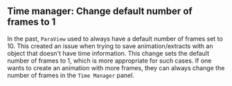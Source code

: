 ## Time manager: Change default number of frames to 1

In the past, `ParaView` used to always have a default number of frames set to 10.
This created an issue when trying to save animation/extracts with an object that doesn't have time information.
This change sets the default number of frames to 1, which is more appropriate for such cases. If one wants to create
an animation with more frames, they can always change the number of frames in the `Time Manager` panel.
